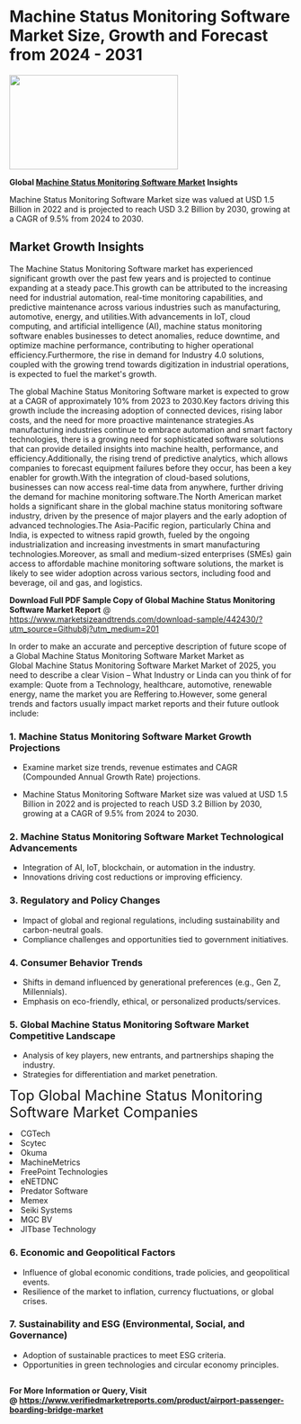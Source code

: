 <H1>Machine Status Monitoring Software Market Size, Growth and Forecast from 2024 - 2031</H1><img class="aligncenter size-medium wp-image-584254" src="https://thirdeyenews.in/wp-content/uploads/2024/09/Global-Market-Research-300x168.jpeg" alt="" width="300" height="168" /><p><strong>Global&nbsp;<a href="https://www.marketsizeandtrends.com/download-sample/442430/?utm_source=Github8j?utm_medium=201">Machine Status Monitoring Software Market</a> Insights</strong></p><p>Machine Status Monitoring Software Market size was valued at USD 1.5 Billion in 2022 and is projected to reach USD 3.2 Billion by 2030, growing at a CAGR of 9.5% from 2024 to 2030.</p><p><h2>Market Growth Insights</h2> <p>The Machine Status Monitoring Software market has experienced significant growth over the past few years and is projected to continue expanding at a steady pace.This growth can be attributed to the increasing need for industrial automation, real-time monitoring capabilities, and predictive maintenance across various industries such as manufacturing, automotive, energy, and utilities.With advancements in IoT, cloud computing, and artificial intelligence (AI), machine status monitoring software enables businesses to detect anomalies, reduce downtime, and optimize machine performance, contributing to higher operational efficiency.Furthermore, the rise in demand for Industry 4.0 solutions, coupled with the growing trend towards digitization in industrial operations, is expected to fuel the market's growth. </p> <p>The global Machine Status Monitoring Software market is expected to grow at a CAGR of approximately 10% from 2023 to 2030.Key factors driving this growth include the increasing adoption of connected devices, rising labor costs, and the need for more proactive maintenance strategies.As manufacturing industries continue to embrace automation and smart factory technologies, there is a growing need for sophisticated software solutions that can provide detailed insights into machine health, performance, and efficiency.Additionally, the rising trend of predictive analytics, which allows companies to forecast equipment failures before they occur, has been a key enabler for growth.With the integration of cloud-based solutions, businesses can now access real-time data from anywhere, further driving the demand for machine monitoring software.The North American market holds a significant share in the global machine status monitoring software industry, driven by the presence of major players and the early adoption of advanced technologies.The Asia-Pacific region, particularly China and India, is expected to witness rapid growth, fueled by the ongoing industrialization and increasing investments in smart manufacturing technologies.Moreover, as small and medium-sized enterprises (SMEs) gain access to affordable machine monitoring software solutions, the market is likely to see wider adoption across various sectors, including food and beverage, oil and gas, and logistics.</p><p><span class=""><strong>Download Full PDF Sample Copy of Global Machine Status Monitoring Software Market Report</strong> @ <a href="https://www.marketsizeandtrends.com/download-sample/442430/?utm_source=Github8j?utm_medium=201" target="_blank">https://www.marketsizeandtrends.com/download-sample/442430/?utm_source=Github8j?utm_medium=201</a></span></p><p>In order to make an accurate and perceptive description of future scope of a Global&nbsp;Machine Status Monitoring Software Market Market as Global&nbsp;Machine Status Monitoring Software Market Market of 2025, you need to describe a clear Vision &ndash; What Industry or Linda can you think of for example: Quote from a Technology, healthcare, automotive, renewable energy, name the market you are Reffering to.However, some general trends and factors usually impact market reports and their future outlook include:</p><h3>1.&nbsp;<strong>Machine Status Monitoring Software Market Growth Projections</strong></h3><ul><li>Examine market size trends, revenue estimates and CAGR (Compounded Annual Growth Rate) projections.</li><li><p>Machine Status Monitoring Software Market size was valued at USD 1.5 Billion in 2022 and is projected to reach USD 3.2 Billion by 2030, growing at a CAGR of 9.5% from 2024 to 2030.</p></li></ul><h3>2.&nbsp;<strong>Machine Status Monitoring Software Market Technological Advancements</strong></h3><ul><li>Integration of AI, IoT, blockchain, or automation in the industry.</li><li>Innovations driving cost reductions or improving efficiency.</li></ul><h3>3.&nbsp;<strong>Regulatory and Policy Changes</strong></h3><ul><li>Impact of global and regional regulations, including sustainability and carbon-neutral goals.</li><li>Compliance challenges and opportunities tied to government initiatives.</li></ul><h3>4.&nbsp;<strong>Consumer Behavior Trends</strong></h3><ul><li>Shifts in demand influenced by generational preferences (e.g., Gen Z, Millennials).</li><li>Emphasis on eco-friendly, ethical, or personalized products/services.</li></ul><h3>5.&nbsp;<strong>Global Machine Status Monitoring Software Market Competitive Landscape</strong></h3><ul><li>Analysis of key players, new entrants, and partnerships shaping the industry.</li><li>Strategies for differentiation and market penetration.</li></ul><p data-pm-slice="1 1 []"><span style="color: inherit; font-family: inherit; font-size: 25px;">Top Global Machine Status Monitoring Software Market Companies</span></p><div class="" data-test-id=""><p><li>CGTech</li><li> Scytec</li><li> Okuma</li><li> MachineMetrics</li><li> FreePoint Technologies</li><li> eNETDNC</li><li> Predator Software</li><li> Memex</li><li> Seiki Systems</li><li> MGC BV</li><li> JITbase Technology</li></p></div><h3>6.&nbsp;<strong>Economic and Geopolitical Factors</strong></h3><ul><li>Influence of global economic conditions, trade policies, and geopolitical events.</li><li>Resilience of the market to inflation, currency fluctuations, or global crises.</li></ul><h3>7.&nbsp;<strong>Sustainability and ESG (Environmental, Social, and Governance)</strong></h3><ul><li>Adoption of sustainable practices to meet ESG criteria.</li><li>Opportunities in green technologies and circular economy principles.</li></ul><h2><strong style="font-size: 14px;">For More Information or Query, Visit @&nbsp;</strong><a style="background-color: #ffffff; font-size: 14px;" href="https://www.marketsizeandtrends.com/report/machine-status-monitoring-software-market/" target="_blank">https://www.verifiedmarketreports.com/product/airport-passenger-boarding-bridge-market</a></h2>
